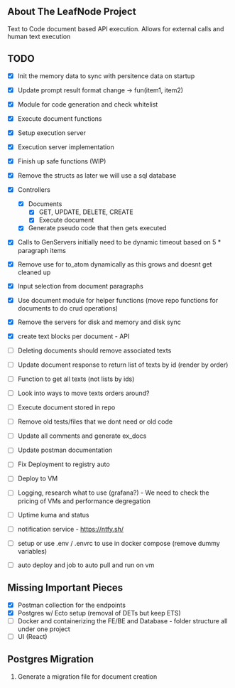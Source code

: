 <!-- ABOUT THE PROJECT -->
## About The LeafNode Project

Text to Code document based API execution. Allows for external calls and human text execution


## TODO
- [x] Init the memory data to sync with persitence data on startup
- [x] Update prompt result format change -> fun(item1, item2)
- [x] Module for code generation and check whitelist
- [x] Execute document functions
- [x] Setup execution server
- [x] Execution server implementation
- [x] Finish up safe functions (WIP)
- [x] Remove the structs as later we will use a sql database
- [x] Controllers
    - [x] Documents
        - [x] GET, UPDATE, DELETE, CREATE
        - [x] Execute document
    - [x] Generate pseudo code that then gets executed
- [x] Calls to GenServers initially need to be dynamic timeout based on 5 * paragraph items
- [x] Remove use for to_atom dynamically as this grows and doesnt get cleaned up
- [x] Input selection from document paragraphs
- [x] Use document module for helper functions (move repo functions for documents to do crud operations)
- [x] Remove the servers for disk and memory and disk sync
- [x] create text blocks per document - API
- [ ] Deleting documents should remove associated texts
- [ ] Update document response to return list of texts by id (render by order)
- [ ] Function to get all texts (not lists by ids)
- [ ] Look into ways to move texts orders around?
- [ ] Execute document stored in repo
- [ ] Remove old tests/files that we dont need or old code
- [ ] Update all comments and generate ex_docs
- [ ] Update postman documentation
- [ ] Fix Deployment to registry auto
- [ ] Deploy to VM
- [ ] Logging, research what to use (grafana?) - We need to check the pricing of VMs and performance degregation
- [ ] Uptime kuma and status
- [ ] notification service - https://ntfy.sh/
- [ ] setup or use .env / .envrc to use in docker compose (remove dummy variables)
- [ ] auto deploy and job to auto pull and run on vm


## Missing Important Pieces
- [x] Postman collection for the endpoints
- [x] Postgres w/ Ecto setup (removal of DETs but keep ETS)
- [ ] Docker and containerizing the FE/BE and Database - folder structure all under one project
- [ ] UI (React)

## Postgres Migration
1. Generate a migration file for document creation

